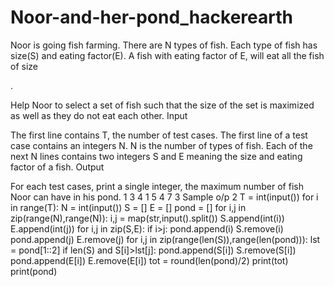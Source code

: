 # Noor-and-her-pond_hackerearth
Noor is going fish farming. There are N types of fish. Each type of fish has size(S) and eating factor(E). A fish with eating factor of E, will eat all the fish of size

.

Help Noor to select a set of fish such that the size of the set is maximized as well as they do not eat each other.
Input

The first line contains T, the number of test cases. The first line of a test case contains an integers N. N is the number of types of fish. Each of the next N lines contains two integers S and E meaning the size and eating factor of a fish.
Output

For each test cases, print a single integer, the maximum number of fish Noor can have in his pond. 
1
3
4 1
5 4
7 3
Sample o/p
2
T = int(input())
for i in range(T):
    N = int(input())
    S = []
    E = []
    pond = []
    for i,j in zip(range(N),range(N)):
        i,j = map(str,input().split())
        S.append(int(i))
        E.append(int(j))
    for i,j in zip(S,E):
        if i>j:
            pond.append(i)
            S.remove(i)
            pond.append(j)
            E.remove(j)
    for i,j in zip(range(len(S)),range(len(pond))):
        lst = pond[1::2]
        if len(S) and S[i]>lst[j]:
            pond.append(S[i])
            S.remove(S[i])
            pond.append(E[i])
            E.remove(E[i])
    tot = round(len(pond)/2)
    print(tot)
    print(pond)
